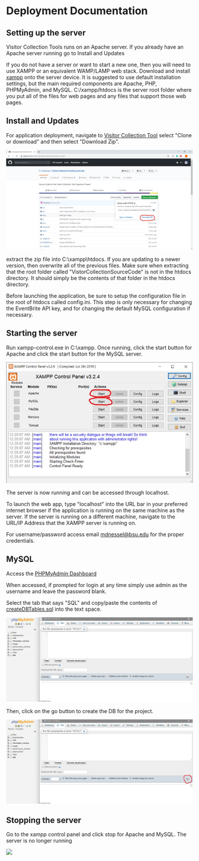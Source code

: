 # Deployment Documentation

## Setting up the server

Visitor Collection Tools runs on an Apache server. If you already have an Apache server running go to Install and Updates

If you do not have a server or want to start a new one, then you will need to use XAMPP or an equivalent WAMP/LAMP web stack. Download and install [xampp](https://www.apachefriends.org/index.html) onto the server device. It is suggested to use default installation settings, but the main required components are Apache, PHP, PHPMyAdmin, and MySQL. C:/xampp/htdocs is the server root folder where you put all of the files for web pages and any files that support those web pages.

## Install and Updates

For application deployment, navigate to [Visitor Collection Tool](https://github.com/mdnessel/VisitorCollectionToolSourceCode) select "Clone or download" and then select "Download Zip".

![](https://github.com/IanShepard/VisitorCollectionTool/blob/master/Auxiliary%20Files/images/documentation/download_zip.jpg)

extract the zip file into C:\xampp\htdocs. If you are updating to a newer version, then overwrite all of the previous files. Make sure when extracting that the root folder called "VistorCollectionSourceCode" is not in the htdocs directory. It should simply be the contents of that folder in the htdocs directory.

Before launching the application, be sure to setup the configuration file in the root of htdocs called config.ini. This step is only necessary for changing the EventBrite API key, and for changing the default MySQL configuration if necessary.

## Starting the server

Run xampp-control.exe in C:\xampp. Once running, click the start button for Apache and click the start button for the MySQL server. 

![](https://github.com/IanShepard/VisitorCollectionTool/blob/master/Auxiliary%20Files/images/documentation/xampp_start.jpg)

The server is now running and can be accessed through localhost.

To launch the web app, type "localhost" into the URL bar in your preferred internet browser if the application is running on the same machine as the server. If the server is running on a different machine, navigate to the URL/IP Address that the XAMPP server is running on.

For username/password access email mdnessel@bsu.edu for the proper credentials.

## MySQL

Access the [PHPMyAdmin Dashboard](http://localhost/phpmyadmin)

When accessed, if prompted for login at any time simply use admin as the username and leave the password blank.

Select the tab that says "SQL" and copy/paste the contents of [createDBTables.sql](https://github.com/IanShepard/VisitorCollectionTool/blob/master/Auxiliary%20Files/createDBTables.sql) into the text space.

![](https://github.com/IanShepard/VisitorCollectionTool/blob/master/Auxiliary%20Files/images/documentation/phpmyadmin_sql1.jpg)

Then, click on the go button to create the DB for the project.

![](https://github.com/IanShepard/VisitorCollectionTool/blob/master/Auxiliary%20Files/images/documentation/phpmyadmin_sql2.jpg)

## Stopping the server

Go to the xampp control panel and click stop for Apache and MySQL. The server is no longer running

![](https://github.com/IanShepard/VisitorCollectionTool/blob/master/Auxiliary%20Files/images/documentation/xampp_stop.jpg)
